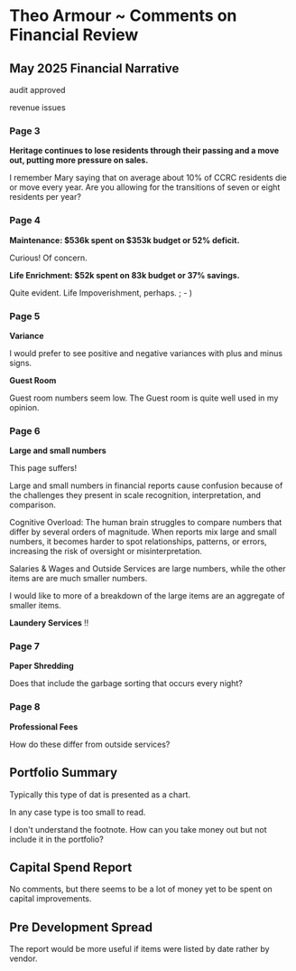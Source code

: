 # Theo Armour ~ Comments on Financial Review

## May 2025 Financial Narrative
audit approved

revenue issues


### Page 3

**Heritage continues to lose residents through their passing and a move out, putting more pressure on sales.**

I remember Mary saying that on average about 10% of CCRC residents die or move every year. Are you allowing for the transitions of seven or eight residents per year?

### Page 4

**Maintenance: $536k spent on $353k budget or 52% deficit.**

Curious! Of concern.

**Life Enrichment: $52k spent on 83k budget or 37% savings.**

Quite evident. Life Impoverishment, perhaps. ; - )

### Page 5

**Variance**

I would prefer to see positive and negative variances with  plus and minus signs.

**Guest Room**

Guest room numbers seem low. The Guest room is quite well used in my opinion.

### Page 6

**Large and small numbers**

This page suffers!

Large and small numbers in financial reports cause confusion because of the challenges they present in scale recognition, interpretation, and comparison.

Cognitive Overload: The human brain struggles to compare numbers that differ by several orders of magnitude. When reports mix large and small numbers, it becomes harder to spot relationships, patterns, or errors, increasing the risk of oversight or misinterpretation.

Salaries & Wages and Outside Services are large numbers, while the other items are are much smaller numbers.

I would like to more of a breakdown of the large items are an aggregate of smaller items.

**Laundery Services** !!

### Page 7

**Paper Shredding**

Does that include the garbage sorting that occurs every night?

### Page 8

**Professional Fees**

How do these differ from outside services?

## Portfolio Summary

Typically this type of dat is presented as a chart.

In any case type is too small to read.

I don't understand the footnote. How can you take money out but not include it in the portfolio?

## Capital Spend Report

No comments, but there seems to be a lot of money yet to be spent on capital improvements.

## Pre Development Spread

The report would be more useful if items were listed by date rather by vendor.

